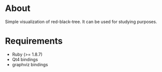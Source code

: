 About
=====

Simple visualization of red-black-tree.
    It can be used for studying purposes.

Requirements
============

  * Ruby (>= 1.8.7)
  * Qt4 bindings
  * graphviz bindings
